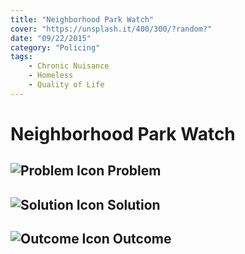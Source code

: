 ```yaml
---
title: "Neighborhood Park Watch"
cover: "https://unsplash.it/400/300/?random?"
date: "09/22/2015"
category: "Policing"
tags:
    - Chronic Nuisance
    - Homeless
    - Quality of Life
---
```


# Neighborhood Park Watch

## ![Problem Icon](https://github.com/google/material-design-icons/raw/master/alert/1x_web/ic_error_outline_black_48dp.png "Problem") Problem

## ![Solution Icon](https://github.com/google/material-design-icons/raw/master/action/1x_web/ic_lightbulb_outline_black_48dp.png "Solution") Solution

## ![Outcome Icon](https://github.com/google/material-design-icons/raw/master/action/1x_web/ic_view_list_black_48dp.png "Outcome") Outcome
